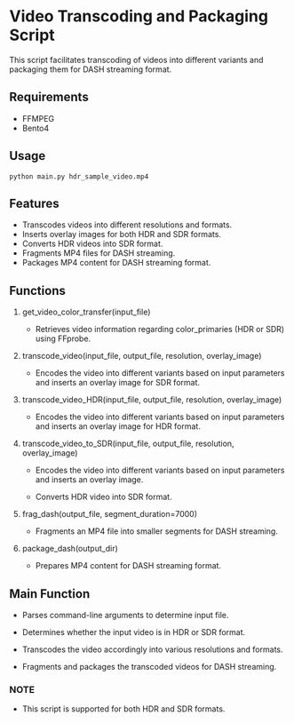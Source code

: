 # Video Transcoding and Packaging Script

This script facilitates transcoding of videos into different variants and packaging them for DASH streaming format.

## Requirements
* FFMPEG
* Bento4

## Usage 

```
python main.py hdr_sample_video.mp4
```

## Features

* Transcodes videos into different resolutions and formats.
* Inserts overlay images for both HDR and SDR formats.
* Converts HDR videos into SDR format.
* Fragments MP4 files for DASH streaming.
* Packages MP4 content for DASH streaming format.

## Functions
1. get_video_color_transfer(input_file)
    * Retrieves video information regarding color_primaries (HDR or SDR) using FFprobe.

2. transcode_video(input_file, output_file, resolution, overlay_image)
    * Encodes the video into different variants based on input parameters and inserts an overlay image for SDR format.
3. transcode_video_HDR(input_file, output_file, resolution, overlay_image)
    * Encodes the video into different variants based on input parameters and inserts an overlay image for HDR format.
4. transcode_video_to_SDR(input_file, output_file, resolution, overlay_image)
    * Encodes the video into different variants based on input parameters and inserts an overlay image. 

    * Converts HDR video into SDR format.
5. frag_dash(output_file, segment_duration=7000)
    * Fragments an MP4 file into smaller segments for DASH streaming.
6. package_dash(output_dir)
    * Prepares MP4 content for DASH streaming format.

## Main Function
* Parses command-line arguments to determine input file.

* Determines whether the input video is in HDR or SDR format.

* Transcodes the video accordingly into various resolutions and formats.

* Fragments and packages the transcoded videos for DASH streaming.

### NOTE
* This script is supported for both HDR and SDR formats.